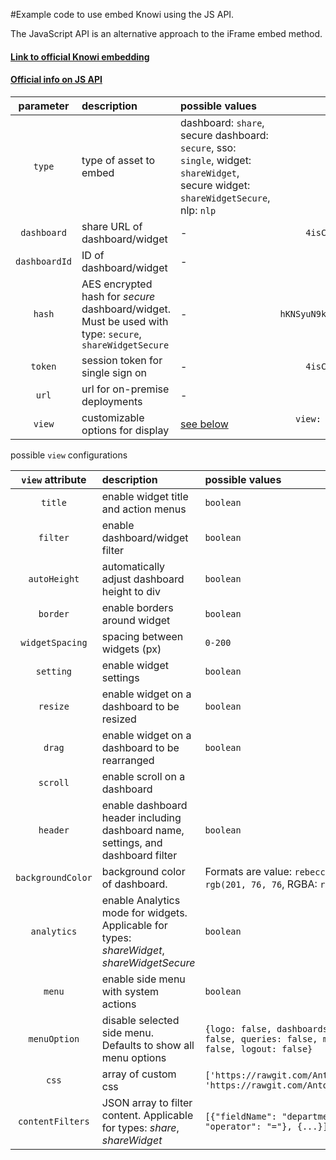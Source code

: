 #Example code to use embed Knowi using the JS API.


The JavaScript API is an alternative approach to the iFrame embed method.
#### [Link to official Knowi embedding](https://knowi.com/docs/embedSSO.html)
#### [Official info on JS API](https://knowi.com/docs/embedSSO.html#JavaScriptEmbedAPI)


| parameter | description | possible values | example |
| :----: | :--- | :---- | :---:
| `type` | type of asset to embed | dashboard: `share`, secure dashboard: `secure`, sso: `single`, widget: `shareWidget`, secure widget: `shareWidgetSecure`, nlp: `nlp` | `shareWidget` |
| `dashboard` | share URL of dashboard/widget | - | `4isCHaxEVxxIb9pDfyvnF5tNusQOJlSE8BtLFLh6CEnYie` 
| `dashboardId` | ID of dashboard/widget | - | `123456`
| `hash` | AES encrypted hash for *secure* dashboard/widget. Must be used with type: `secure`, `shareWidgetSecure`  | - | `hKNSyuN9kZTw3xhcXmfiurqsxbPhIKQ5Dplu7PDo840DGbFg3p24hhoV` 
| `token` | session token for single sign on | - | `4isCHaxEVxxIb9pDfyvnF5tNusQOJlSE8BtLFLh6CEnYie`
| `url` | url for on-premise deployments | - | `https://www.knowi.com`
| `view` | customizable options for display | [see below](#viewOptions) | `view: {title: true, resize: true, backgroundColor: 'transparent', scroll: false}`


<a name="viewOptions"></a>
possible `view` configurations

| `view` attribute | description | possible values |
| :----: | :---- | :--- |
| `title` | enable widget title and action menus | `boolean`
| `filter` | enable dashboard/widget filter | `boolean`
| `autoHeight` | automatically adjust dashboard height to div | `boolean`
| `border` | enable borders around widget | `boolean`
| `widgetSpacing` | spacing between widgets (px) | `0-200`
| `setting` | enable widget settings | `boolean`
| `resize` | enable widget on a dashboard to be resized | `boolean`
| `drag` | enable widget on a dashboard to be rearranged | `boolean`
| `scroll` | enable scroll on a dashboard |
| `header` | enable dashboard header including dashboard name, settings, and dashboard filter | `boolean`
| `backgroundColor` | background color of dashboard. | Formats are value: `rebeccapurple`, HEX value: `#92a8d1`, RGB: `rgb(201, 76, 76`, RGBA: `rgba(201, 76, 76, 0.6)` 
| `analytics` | enable Analytics mode for widgets. Applicable for types: *shareWidget*, *shareWidgetSecure* | `boolean`
| `menu` | enable side menu with system actions | `boolean`
| `menuOption` | disable selected side menu. Defaults to show all menu options | `{logo: false, dashboards: false, widgets: false, datasources: false, queries: false, ml: false, settings: false, help: false, logout: false}`
| `css` | array of custom css  | `['https://rawgit.com/AntonLapshin/csharp/master/custom1.css', 'https://rawgit.com/AntonLapshin/csharp/master/custom2.css]`
| `contentFilters` | JSON array to filter content. Applicable for types: *share*, *shareWidget* | `[{"fieldName": "department", "values": ["sales", 19], "operator": "="}, {...}]`


 